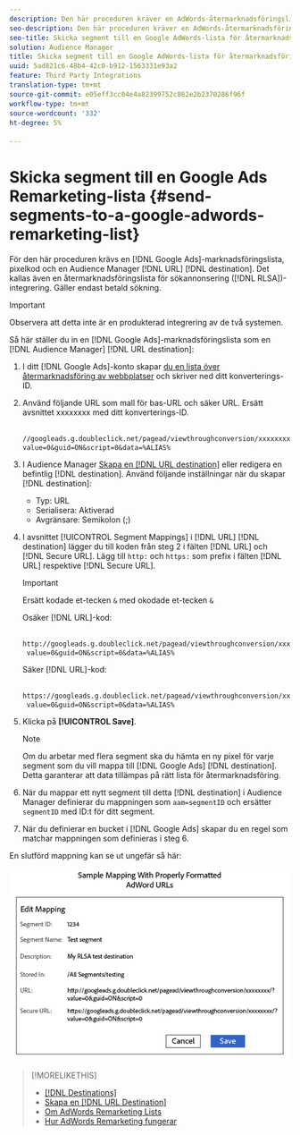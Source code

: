 ```yaml
---
description: Den här proceduren kräver en AdWords-återmarknadsföringslista, pixelkod och ett Audience Manager URL-mål. Det kallas även en återmarknadsföringslista för integrering av sökannonser (RLSA). Gäller endast betald sökning.
seo-description: Den här proceduren kräver en AdWords-återmarknadsföringslista, pixelkod och ett Audience Manager URL-mål. Det kallas även en återmarknadsföringslista för integrering av sökannonser (RLSA). Gäller endast betald sökning.
seo-title: Skicka segment till en Google AdWords-lista för återmarknadsföring
solution: Audience Manager
title: Skicka segment till en Google AdWords-lista för återmarknadsföring
uuid: 5ad821c6-48b4-42c0-b912-1563331e93a2
feature: Third Party Integrations
translation-type: tm+mt
source-git-commit: e05eff3cc04e4a82399752c862e2b2370286f96f
workflow-type: tm+mt
source-wordcount: '332'
ht-degree: 5%

---
```



# Skicka segment till en Google Ads Remarketing-lista {#send-segments-to-a-google-adwords-remarketing-list}

För den här proceduren krävs en [!DNL Google Ads]-marknadsföringslista, pixelkod och en Audience Manager [!DNL URL] [!DNL destination]. Det kallas även en återmarknadsföringslista för sökannonsering ([!DNL RLSA])-integrering. Gäller endast betald sökning.

>[!IMPORTANT]
>Observera att detta inte är en produkterad integrering av de två systemen.

Så här ställer du in en [!DNL Google Ads]-marknadsföringslista som en [!DNL Audience Manager] [!DNL URL destination]:

1. I ditt [!DNL Google Ads]-konto skapar [du en lista över återmarknadsföring av webbplatser](https://support.google.com/adwords/answer/2454064?hl=en) och skriver ned ditt konverterings-ID.
1. Använd följande URL som mall för bas-URL och säker URL. Ersätt avsnittet xxxxxxxx med ditt konverterings-ID.

   ```
    //googleads.g.doubleclick.net/pagead/viewthroughconversion/xxxxxxxx/?value=0&guid=ON&script=0&data=%ALIAS%
   ```

1. I Audience Manager [Skapa en [!DNL URL destination]](../../features/destinations/create-url-destination.md) eller redigera en befintlig [!DNL destination]. Använd följande inställningar när du skapar [!DNL destination]:
   * Typ: URL
   * Serialisera: Aktiverad
   * Avgränsare: Semikolon (;)

1. I avsnittet [!UICONTROL Segment Mappings] i [!DNL URL] [!DNL destination] lägger du till koden från steg 2 i fälten [!DNL URL] och [!DNL Secure URL]. Lägg till `http:` och `https:` som prefix i fälten [!DNL URL] respektive [!DNL Secure URL].

   >[!IMPORTANT]
   >
   >Ersätt kodade et-tecken `&` med okodade et-tecken `&`

   Osäker [!DNL URL]-kod:

   ```
    http://googleads.g.doubleclick.net/pagead/viewthroughconversion/xxxxxxxx/?
    value=0&guid=ON&script=0&data=%ALIAS%
   ```

   Säker [!DNL URL]-kod:

   ```
    https://googleads.g.doubleclick.net/pagead/viewthroughconversion/xxxxxxxx/?
    value=0&guid=ON&script=0&data=%ALIAS%
   ```

1. Klicka på **[!UICONTROL Save]**.

   >[!NOTE]
   >
   >Om du arbetar med flera segment ska du hämta en ny pixel för varje segment som du vill mappa till [!DNL Google Ads] [!DNL destination]. Detta garanterar att data tillämpas på rätt lista för återmarknadsföring.

1. När du mappar ett nytt segment till detta [!DNL destination] i Audience Manager definierar du mappningen som `aam=segmentID` och ersätter `segmentID` med ID:t för ditt segment.
1. När du definierar en bucket i [!DNL Google Ads] skapar du en regel som matchar mappningen som definieras i steg 6.

En slutförd mappning kan se ut ungefär så här:

![](../assets/rlsa_mapping.png)

>[!MORELIKETHIS]
>
>* [[!DNL Destinations]](../../features/destinations/destinations.md)
>* [Skapa en [!DNL URL Destination]](../../features/destinations/create-url-destination.md)
>* [Om AdWords Remarketing Lists](https://support.google.com/adwords/answer/2472738)
>* [Hur AdWords Remarketing fungerar](https://support.google.com/adwords/answer/2454000)

